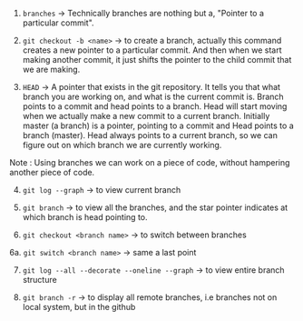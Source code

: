 1. `branches` -> Technically branches are nothing but a, "Pointer to a particular commit".

2. `git checkout -b <name>` -> to create a branch, actually this command creates a new pointer to a particular commit. And then when we start making another commit, it just shifts the pointer to the child commit that we are making.

3. `HEAD` -> A pointer that exists in the git repository. It tells you that what branch you are working on, and what is the current commit is. Branch points to a commit and head points to a branch. Head will start moving when we actually make a new commit to a current branch. Initially master (a branch) is a pointer, pointing to a commit and Head points to a branch (master). Head always points to a current branch, so we can figure out on which branch we are currently working.

Note : Using branches we can work on a piece of code, without hampering another piece of code.

4. `git log --graph` -> to view current branch

5. `git branch` -> to view all the branches, and the star pointer indicates at which branch is head pointing to.

6. `git checkout <branch name>` -> to switch between branches

6a. `git switch <branch name>` -> same a last point

7. `git log --all --decorate --oneline --graph` -> to view entire branch structure

8. `git branch -r` -> to display all remote branches, i.e branches not on local system, but in the github
